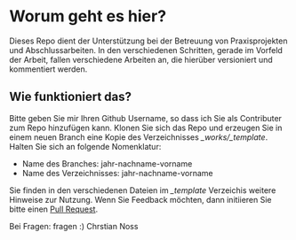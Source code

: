 # Worum geht es hier?

Dieses Repo dient der Unterstützung bei der Betreuung von Praxisprojekten und Abschlussarbeiten. In den verschiedenen Schritten, gerade im Vorfeld der Arbeit, fallen verschiedene Arbeiten an, die hierüber versioniert und kommentiert werden.

## Wie funktioniert das?
Bitte geben Sie mir Ihren Github Username, so dass ich Sie als Contributer zum Repo hinzufügen kann. Klonen Sie sich das Repo und erzeugen Sie in einem neuen Branch eine Kopie des Verzeichnisses *_works/_template*. Halten Sie sich an folgende Nomenklatur:

- Name des Branches: jahr-nachname-vorname
- Name des Verzeichnisses: jahr-nachname-vorname

Sie finden in den verschiedenen Dateien im *_template* Verzeichis weitere Hinweise zur Nutzung. Wenn Sie Feedback möchten, dann initiieren Sie bitte einen [Pull Request](https://github.com/cnoss/thesis/pulls).




Bei Fragen: fragen :)
Chrstian Noss